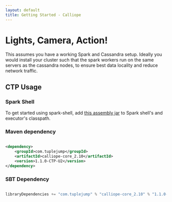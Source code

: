 ```yaml
---
layout: default
title: Getting Started - Calliope
---
```


# Lights, Camera, Action!

This assumes you have a working Spark and Cassandra setup. Ideally you would install your cluster such that the spark workers run on the same servers as the cassandra nodes, to ensure best data locality and reduce network traffic.

## CTP Usage

### Spark Shell

To get started using spark-shell, add [this assembly jar](http://downloads.tuplejump.com/calliope-core-assembly-1.1.0-CTP-U2.jar) to Spark shell's and executor's classpath.

### Maven dependency

```xml

<dependency>
    <groupId>com.tuplejump</groupId>
    <artifactId>calliope-core_2.10</artifactId>
    <version>1.1.0-CTP-U2</version>
</dependency>

```

### SBT Dependency

```scala

libraryDependencies += "com.tuplejump" % "calliope-core_2.10" % "1.1.0-CTP-U2"

```


